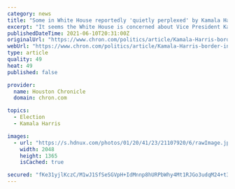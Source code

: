 ```yaml
---
category: news
title: "Some in White House reportedly 'quietly perplexed' by Kamala Harris' NBC interview"
excerpt: "It seems the White House is concerned about Vice President Kamala Harris' awkward interview with NBC's Lester Holt in Guatemala, in which he pressed her on why she has yet to visit the southern border amid a surge in migrant arrivals."
publishedDateTime: 2021-06-10T20:31:00Z
originalUrl: "https://www.chron.com/politics/article/Kamala-Harris-border-interview-White-House-crisis-16239727.php"
webUrl: "https://www.chron.com/politics/article/Kamala-Harris-border-interview-White-House-crisis-16239727.php"
type: article
quality: 49
heat: 49
published: false

provider:
  name: Houston Chronicle
  domain: chron.com

topics:
  - Election
  - Kamala Harris

images:
  - url: "https://s.hdnux.com/photos/01/20/41/23/21107920/6/rawImage.jpg"
    width: 2048
    height: 1365
    isCached: true

secured: "fKe31yjlKczC/M1wJ1SfSeSGVpH+IdMnnp8hURPbWhy4Mt1RJGo3udqM24+t3SAkaJgetGpIaDaOT6W3K6Y1OUHsrNzSSP0UOxb++RKByyOxDN9w/lov+mx3kipdRw8hjy2xvhyB6QJYOI1CRcD6YmfwFqiDZTnpKAxmBVfKy9u1Hn2vxZVdBne36pPWNSPQdxJofbuMRA4qCMB9wz9kucZ+6Azywyhk3r0TubNXfxkQc5Aj591renRRNLVWkgA5VOmmzYo3L6okbxgbKW+muKpZZ5ZRcoccw40Ny9FvFdG2prm5ZI7Npo8LVk4qOv7FfjK00HM6ox5jryid85s9HpYPz8XzshkeGgej8qVZbZg=;E5p9Ms+hmsF5f8/27S2nQw=="
---
```


